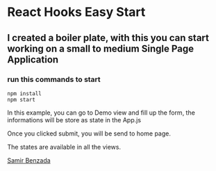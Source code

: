 # React Hooks Easy Start

## I created a boiler plate, with this you can start working on a small to medium Single Page Application

### run this commands to start
```
npm install
npm start
```


In this example, you can go to Demo view and fill up the form, the informations will be store as state in the App.js 

Once you clicked submit, you will be send to home page.

The states are available in all the views.


[Samir Benzada](https://github.com/samirbenzada)